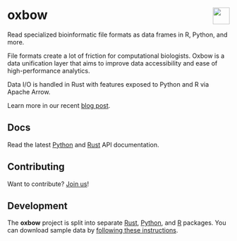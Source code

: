 # oxbow <a href="https://github.com/abdenlab/oxbow"><img align="right" src="./assets/logo.svg" height="38"></img></a>

Read specialized bioinformatic file formats as data frames in R, Python, and more.

File formats create a lot of friction for computational biologists.
Oxbow is a data unification layer that aims to improve data accessibility and
ease of high-performance analytics.

Data I/O is handled in Rust with features exposed to Python and R via Apache Arrow.

Learn more in our recent [blog post](https://open.substack.com/pub/lifeinbytes/p/breaking-out-of-bioinformatic-data-silos?r=jue12&utm_campaign=post&utm_medium=web).

## Docs

Read the latest [Python](https://abdenlab.org/oxbow/) and [Rust](https://docs.rs/oxbow/latest/oxbow/) API documentation.

## Contributing

Want to contribute? [Join us](https://oxbow.zulipchat.com)!

## Development

The **oxbow** project is split into separate [Rust](./oxbow), [Python](./py-oxbow), and [R](./r-oxbow) packages.
You can download sample data by [following these instructions](./data/README.md).
